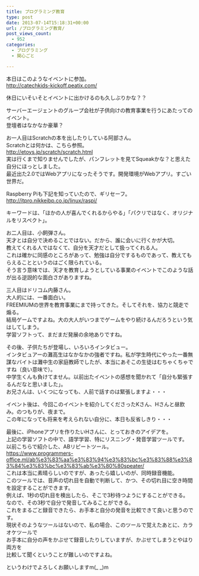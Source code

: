 ```yaml
---
title: プログラミング教育
type: post
date: 2013-07-14T15:18:31+00:00
url: /プログラミング教育/
post_views_count:
  - 952
categories:
  - プログラミング
  - 関心ごと

---
```

本日はこのようなイベントに参加。  
<http://catechkids-kickoff.peatix.com/>

休日にいそいそとイベントに出かけるのも久しぶりかな？？

サーバーエージェントのグループ会社が子供向けの教育事業を行うにあたってのイベント。  
登壇者はなかなか豪華？

お一人目はScratchの本を出したりしている阿部さん。  
Scratchとは何かは、こちら参照。  
<http://etoys.jp/scratch/scratch.html>  
実は行くまで知りませんでしたが、パンフレットを見てSqueakかな？と思えた自分にほっとしました。  
最近出た2.0ではWebアプリになったそうです。開発環境がWebアプリ。すごい世界だ。

Raspberry Piも下記を知っていたので、ギリセーフ。  
<http://itpro.nikkeibp.co.jp/linux/raspi/>

キーワードは、「ほかの人が喜んでくれるからやる」「パクリではなく、オリジナルをリスペクト」。

お二人目は、小飼弾さん。  
天才とは自分で決めることではない。だから、誰に会いに行くかが大切。  
教えてくれる人ではなくて、自分を天才だとして扱ってくれる人。  
これは確かに同感のところがあって、勉強は自分でするものであって、教えてもらえることというのはごく限られている。  
そう言う意味では、天才を教育しようとしている事業のイベントでこのような話が出る逆説的な面白さがありますね。

三人目はドリコム内藤さん。  
大人的には、一番面白い。  
FREEMIUMの世界を教育事業にまで持ってきた。そしてそれを、協力と競走で煽る。  
結局ゲームですよね。大の大人がいつまでゲームをやり続けるんだろうという気はしてしまう。  
学習ソフトって、まだまだ発展の余地ありですね。

その後、子供たちが登場し、いろいろインタビュー。  
インタビュアーの灘高生はなかなかの強者ですね。私が学生時代にやった一番無謀なバイトは灘中生の家庭教師でしたが、本当にあそこの生徒はむちゃくちゃですね（良い意味で）。  
中学生くんも負けてません。以前出たイベントの感想を聞かれて「自分も緊張するんだなと思いました」。  
お兄さんは、いくつになっても、人前で話すのは緊張しますよ・・・

イベント後は、今回このイベントを紹介してくださったKさん、Hさんと昼飲み。のつもりが、夜まで。  
この年になっても将来を考えられない自分に、本日も反省しきり・・・

最後に、iPhoneアプリを作りたいHさんに、とっておきのアイデアを。  
上記の学習ソフトの中で、語学学習、特にリスニング・発音学習ツールです。  
以前こちらで紹介した、ABリピートツール。  
<a href="https://www.programmers-office.ml/ab%e3%83%aa%e3%83%94%e3%83%bc%e3%83%88%e3%83%84%e3%83%bc%e3%83%ab%e3%80%80speater/" target="_blank" rel="noopener noreferrer">https://www.programmers-office.ml/ab%e3%83%aa%e3%83%94%e3%83%bc%e3%83%88%e3%83%84%e3%83%bc%e3%83%ab%e3%80%80speater/</a>  
これは本当に素晴らしいのですが、あったら嬉しいのが、同時録音機能。  
このツールでは、音声の切れ目を自動で判断して、かつ、その切れ目に空き時間を設定することができます。  
例えば、1秒の切れ目を検出したら、そこで3秒待つようにすることができる。  
なので、その3秒で自分で発音してみることができる。  
これをまるごと録音できたら、お手本と自分の発音を比較できて良いと思うのです。  
現状そのようなツールはないので、私の場合、このツールで覚えたあとに、カラオケツールで  
お手本に自分の声をかぶせて録音したりしていますが、かぶせてしまうとやはり両方を  
比較して聞くということが難しいのですよね。

というわけでよろしくお願いしますm(_ _)m